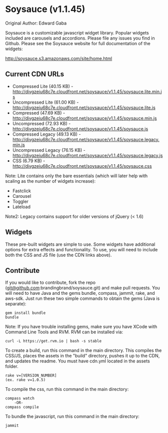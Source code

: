 # Soysauce (v1.1.45)
Original Author: Edward Gaba

Soysauce is a customizable javascript widget library. Popular widgets included are carousels and accordions. Please file any issues you find in Github. Please see the Soysauce website for full documentation of the widgets:

http://soysauce.s3.amazonaws.com/site/home.html

## Current CDN URLs
* Compressed Lite (40.15 KB) - http://divgzeiu68c7e.cloudfront.net/soysauce/v1.1.45/soysauce.lite.min.js
* Uncompressed Lite (61.00 KB) - http://divgzeiu68c7e.cloudfront.net/soysauce/v1.1.45/soysauce.lite.js
* Compressed (47.69 KB) - http://divgzeiu68c7e.cloudfront.net/soysauce/v1.1.45/soysauce.min.js
* Uncompressed (72.93 KB) - http://divgzeiu68c7e.cloudfront.net/soysauce/v1.1.45/soysauce.js
* Compressed Legacy (49.13 KB) - http://divgzeiu68c7e.cloudfront.net/soysauce/v1.1.45/soysauce.legacy.min.js
* Uncompressed Legacy (76.15 KB) - http://divgzeiu68c7e.cloudfront.net/soysauce/v1.1.45/soysauce.legacy.js
* CSS (6.79 KB) - http://divgzeiu68c7e.cloudfront.net/soysauce/v1.1.45/soysauce.css

Note: Lite contains only the bare essentials (which will later help with scaling as the number of widgets increase):
* Fastclick
* Carousel
* Toggler
* Lateload

Note2: Legacy contains support for older versions of jQuery (< 1.6)

## Widgets
These pre-built widgets are simple to use. Some widgets have additional options for extra effects and functionality. To use, you will need to include both the CSS and JS file (use the CDN links above).

## Contribute
If you would like to contribute, fork the repo (git@github.com:brandingbrand/soysauce.git) and make pull requests. You will need to have Java and the gems bundle, compass, jammit, rake, and aws-sdk. Just run these two simple commands to obtain the gems (Java is separate):

	gem install bundle
	bundle

Note: If you have trouble installing gems, make sure you have XCode with Command Line Tools and RVM. RVM can be installed via:

	curl -L https://get.rvm.io | bash -s stable

To create a build, run this command in the main directory. This compiles the CSS/JS, places the assets in the "build" directory, pushes it up to the CDN, and updates the readme. You must have cdn.yml located in the assets folder.

	rake v=[VERSION_NUMBER]
	(ex. rake v=1.0.5)

To compile the css, run this command in the main directory:

	compass watch
		-OR-
	compass compile

To bundle the javascript, run this command in the main directory:

	jammit
